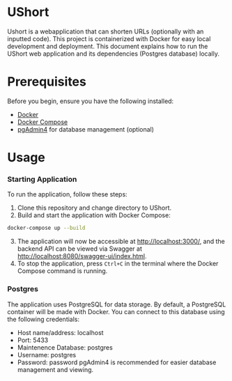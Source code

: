 # UShort

Ushort is a webapplication that can shorten URLs (optionally with an inputted code). 
This project is containerized with Docker for easy local development and deployment.
This document explains how to run the UShort web application and its dependencies (Postgres database) locally. 

# Prerequisites

Before you begin, ensure you have the following installed:
* [Docker](https://www.docker.com/get-started)
* [Docker Compose](https://docs.docker.com/compose/install/)
* [pgAdmin4](https://www.pgadmin.org/) for database management (optional)

# Usage

### Starting Application

To run the application, follow these steps:
1. Clone this repository and change directory to UShort.
2. Build and start the application with Docker Compose:
```bash
docker-compose up --build
```
3. The application will now be accessible at [http://localhost:3000/](http://localhost:3000/), and the backend API can be viewed via Swagger at [http://localhost:8080/swagger-ui/index.html](http://localhost:8080/swagger-ui/index.html).
4. To stop the application, press `Ctrl+C` in the terminal where the Docker Compose command is running.

### Postgres
The application uses PostgreSQL for data storage. By default, a PostgreSQL container will be made with Docker. You can connect to this database using the following credentials:
* Host name/address: localhost
* Port: 5433
* Maintenence Database: postgres
* Username: postgres
* Password: password
pgAdmin4 is recommended for easier database management and viewing.


